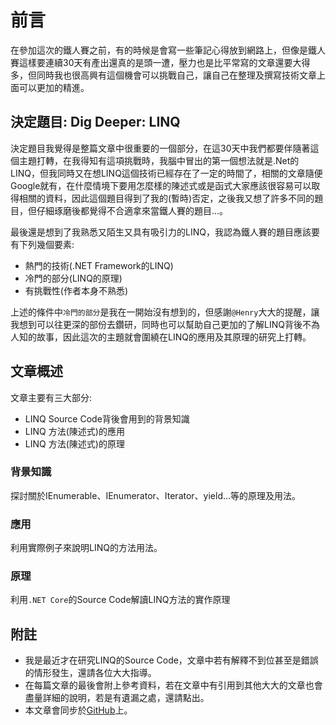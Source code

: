 # 前言
在參加這次的鐵人賽之前，有的時候是會寫一些筆記心得放到網路上，但像是鐵人賽這樣要連續30天有產出還真的是頭一遭，壓力也是比平常寫的文章還要大得多，但同時我也很高興有這個機會可以挑戰自己，讓自己在整理及撰寫技術文章上面可以更加的精進。

## 決定題目: Dig Deeper: LINQ
決定題目我覺得是整篇文章中很重要的一個部分，在這30天中我們都要伴隨著這個主題打轉，在我得知有這項挑戰時，我腦中冒出的第一個想法就是.Net的LINQ，但我同時又在想LINQ這個技術已經存在了一定的時間了，相關的文章隨便Google就有，在什麼情境下要用怎麼樣的陳述式或是函式大家應該很容易可以取得相關的資料，因此這個題目得到了我的(暫時)否定，之後我又想了許多不同的題目，但仔細琢磨後都覺得不合適拿來當鐵人賽的題目...。

最後還是想到了我熟悉又陌生又具有吸引力的LINQ，我認為鐵人賽的題目應該要有下列幾個要素:
* 熱門的技術(.NET Framework的LINQ)
* 冷門的部分(LINQ的原理)
* 有挑戰性(作者本身不熟悉)

上述的條件中`冷門的部分`是我在一開始沒有想到的，但感謝`@Henry`大大的提醒，讓我想到可以往更深的部份去鑽研，同時也可以幫助自己更加的了解LINQ背後不為人知的故事，因此這次的主題就會圍繞在LINQ的應用及其原理的研究上打轉。

## 文章概述
文章主要有三大部分:
* LINQ Source Code背後會用到的背景知識
* LINQ 方法(陳述式)的應用
* LINQ 方法(陳述式)的原理

### 背景知識
探討關於IEnumerable、IEnumerator、Iterator、yield...等的原理及用法。

### 應用
利用實際例子來說明LINQ的方法用法。

### 原理
利用`.NET Core`的Source Code解讀LINQ方法的實作原理

## 附註
* 我是最近才在研究LINQ的Source Code，文章中若有解釋不到位甚至是錯誤的情形發生，還請各位大大指導。
* 在每篇文章的最後會附上參考資料，若在文章中有引用到其他大大的文章也會盡量詳細的說明，若是有遺漏之處，還請點出。
* 本文章會同步於[GitHub]()上。